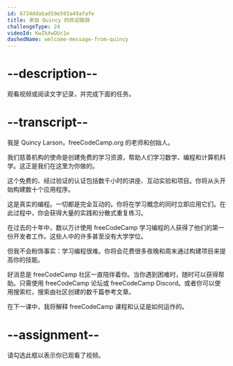 ```yaml
---
id: 6734ddabad59e593a49afafe
title: 来自 Quincy 的欢迎致辞
challengeType: 24
videoId: KwZkXwDUc1o
dashedName: welcome-message-from-quincy
---
```


# --description--

观看视频或阅读文字记录，并完成下面的任务。

# --transcript--

我是 Quincy Larson，freeCodeCamp.org 的老师和创始人。

我们慈善机构的使命是创建免费的学习资源，帮助人们学习数学、编程和计算机科学。这正是我们在这里为你做的。

这个免费的、经过验证的认证包括数千小时的讲座、互动实验和项目。你将从头开始构建数十个应用程序。

这是真实的编程。一切都是完全互动的。你将在学习概念的同时立即应用它们。在此过程中，你会获得大量的实践和分散式重复练习。

在过去的十年中，数以万计使用 freeCodeCamp 学习编程的人获得了他们的第一份开发者工作。这些人中的许多甚至没有大学学位。

但我不会粉饰事实：学习编程很难。你将会花费很多夜晚和周末通过构建项目来提高你的技能。

好消息是 freeCodeCamp 社区一直陪伴着你。当你遇到困难时，随时可以获得帮助。只需使用 freeCodeCamp 论坛或 freeCodeCamp Discord。或者你可以使用搜索栏，搜索由社区创建的数千篇参考文章。

在下一课中，我将解释 freeCodeCamp 课程和认证是如何运作的。

# --assignment--

请勾选此框以表示你已观看了视频。
